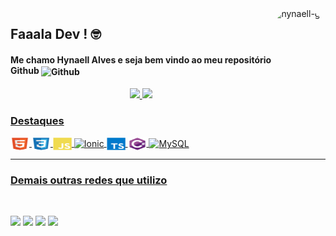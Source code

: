 <div>
 <img align="right" alt="hynaell-gif" height="160" style="border-radius:40px;" src="https://discord.com/channels/249578285543981057/844669263616540762/1004558334965317662">
</div>

## Faaala Dev ! 🤓

#### Me chamo Hynaell Alves e seja bem vindo ao meu repositório Github <img align="center" alt="Github" height="20" width="30" src="https://cdn.jsdelivr.net/gh/devicons/devicon/icons/github/github-original.svg">

<div align="center">
  <a href="https://github.com/HynaellAlves">
  <img height="130em" src="https://github-readme-stats.vercel.app/api?username=HynaellAlves&hide=issues&show_icons=true&theme=midnight-purple&include_all_commits=true&count_private=true"/>
  <img height="130em" src="https://github-readme-stats.vercel.app/api/top-langs/?username=HynaellAlves&layout=compact&langs_count=7&theme=outrun"/>
</div>

### Destaques

<div style="display: inline_block">
  <img align="center" alt="Rafa-HTML" height="20" width="30" src="https://raw.githubusercontent.com/devicons/devicon/master/icons/html5/html5-original.svg">
  <img align="center" alt="CSS" height="20" width="30" src="https://raw.githubusercontent.com/devicons/devicon/master/icons/css3/css3-original.svg">
  <img align="center" alt="Js" height="20" width="30" src="https://raw.githubusercontent.com/devicons/devicon/master/icons/javascript/javascript-plain.svg">
  <img align="center" alt="Ionic" height="20" width="30" src="https://cdn.jsdelivr.net/gh/devicons/devicon/icons/ionic/ionic-original.svg">
  <img align="center" alt="Ts" height="20" width="30" src="https://raw.githubusercontent.com/devicons/devicon/master/icons/typescript/typescript-plain.svg">
  <img align="center" alt="Csharp" height="20" width="30" src="https://raw.githubusercontent.com/devicons/devicon/master/icons/csharp/csharp-original.svg">
  <img align="center" alt="MySQL" height="20" width="30" src="https://cdn.jsdelivr.net/gh/devicons/devicon/icons/mysql/mysql-original.svg">
</div>

--------------------------------------------------------------------------------------------------------------------------------------------------------------------------

### Demais outras redes que utilizo

</br>

<div>

  <a href="https://www.instagram.com/hypperzn/"><img src="https://img.shields.io/badge/Instagram-E4405F?style=for-the-badge&logo=instagram&logoColor=white"></a>
  <a href="https://contate.me/hynaell_alves"><img src="https://img.shields.io/badge/WhatsApp-25D366?style=for-the-badge&logo=whatsapp&logoColor=white"></a>
  <a href="https://www.youtube.com/channel/UCVm1a0ChMTvCJeD-aZBNTpg"><img src="https://img.shields.io/badge/YouTube-FF0000?style=for-the-badge&logo=youtube&logoColor=white"></a>
   <a href="https://www.linkedin.com/in/hynaell-alves"><img src="https://img.shields.io/badge/LinkedIn-0077B5?style=for-the-badge&logo=linkedin&logoColor=white"></a>
</div>
